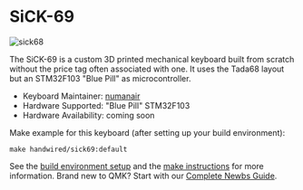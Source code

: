 # SiCK-69

![sick68](https://cdn.thingiverse.com/renders/f2/af/c2/ce/e6/11b1601df06621e69068389e4fb0d943_preview_featured.JPG)

The SiCK-69 is a custom 3D printed mechanical keyboard built from scratch without the price tag often associated with one. It uses the Tada68 layout but an STM32F103 "Blue Pill" as microcontroller.

* Keyboard Maintainer: [numanair](https://github.com/numanair)
* Hardware Supported: "Blue Pill" STM32F103
* Hardware Availability: coming soon

Make example for this keyboard (after setting up your build environment):

    make handwired/sick69:default

See the [build environment setup](https://docs.qmk.fm/#/getting_started_build_tools) and the [make instructions](https://docs.qmk.fm/#/getting_started_make_guide) for more information. Brand new to QMK? Start with our [Complete Newbs Guide](https://docs.qmk.fm/#/newbs).
